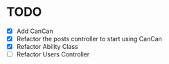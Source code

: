 # TODO
- [x] Add CanCan
- [x] Refactor the posts controller to start using CanCan
- [x] Refactor Ability Class
- [ ] Refactor Users Controller
